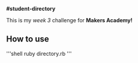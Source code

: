 **#student-directory**

This is my _week 3_ challenge for **Makers Academy!**

## How to use
'''shell
ruby directory.rb
'''
